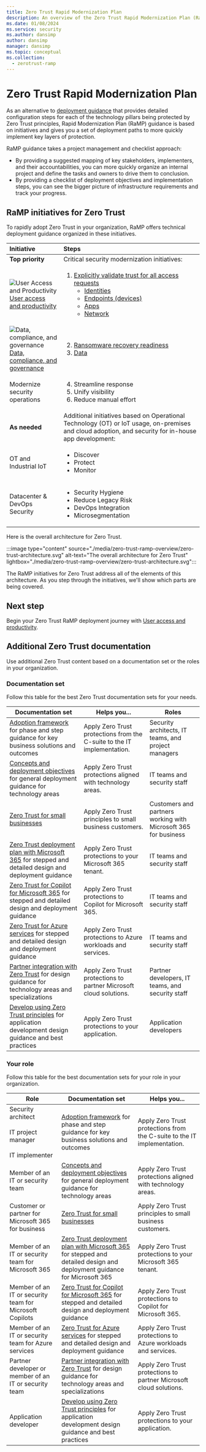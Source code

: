 ```yaml
---
title: Zero Trust Rapid Modernization Plan
description: An overview of the Zero Trust Rapid Modernization Plan (RaMP) to quickly modernize your security and IT infrastructure to comply with Zero Trust principles.
ms.date: 01/08/2024
ms.service: security
ms.author: dansimp
author: dansimp
manager: dansimp
ms.topic: conceptual
ms.collection:
  - zerotrust-ramp
---
```


# Zero Trust Rapid Modernization Plan

<!---

Writers notes:

For updates to product names, please also update the appropriate figures.

To update figures that are not screen shots, your options are:

- Locate the source Visio file in internal storage.
- Use the published Visio file in the Microsoft Download Center (see the "Technical publications" section of this article).
- For figures that are published in Scalable Vector Graphics (SVG) format, save the SVG file from the article web page, insert into Visio, modify, and then save it as a new version of the SVG file.

For new articles in this content set, please:

- Add a link in the zero-trust-ramp-overview.md to the new article.
- Add a link to the Zero Trust Guidance Center page (index.yml).

--->

As an alternative to [deployment guidance](./deploy/overview.md) that provides detailed configuration steps for each of the technology pillars being protected by Zero Trust principles, Rapid Modernization Plan (RaMP) guidance is based on initiatives and gives you a set of deployment paths to more quickly implement key layers of protection.

RaMP guidance takes a project management and checklist approach:

- By providing a suggested mapping of key stakeholders, implementers, and their accountabilities, you can more quickly organize an internal project and define the tasks and owners to drive them to conclusion.
- By providing a checklist of deployment objectives and implementation steps, you can see the bigger picture of infrastructure requirements and track your progress.

## RaMP initiatives for Zero Trust

To rapidly adopt Zero Trust in your organization, RaMP offers technical deployment guidance organized in these initiatives.

| Initiative | Steps |
|:-------|:-----|
| **Top priority** | Critical security modernization initiatives: |
| ![User Access and Productivity](./media/zero-trust-ramp-overview/user-access-icon.png) <br> [User access and productivity](user-access-productivity-overview.md) | <ol><li>[Explicitly validate trust for all access requests](user-access-productivity-validate-trust.md)<br><ul><li>[Identities](user-access-productivity-validate-trust.md#identities)</li><li>[Endpoints (devices)](user-access-productivity-validate-trust.md#endpoints)</li><li>[Apps](user-access-productivity-validate-trust.md#apps)</li><li>[Network](user-access-productivity-validate-trust.md#network)</li></ul></li> |
| ![Data, compliance, and governance](./media/zero-trust-ramp-overview/data-compliance-governance-icon.png) <br> [Data, compliance, and governance](data-compliance-governance-overview.md) | <ol start="2"><li>[Ransomware recovery readiness](data-compliance-gov-ransomware-recovery-readiness.md)<br></li><li>[Data](data-compliance-gov-data.md)<br></ol> |
| Modernize security operations  | <ol start="4"><li>Streamline response</li><li>Unify visibility</li><li>Reduce manual effort</li></li></ol>|
| **As needed** | Additional initiatives based on Operational Technology (OT) or IoT usage, on-premises and cloud adoption, and security for in-house app development: |
| OT and Industrial IoT | <ul><li>Discover</li><li>Protect</li><li>Monitor</li></ul> |
| Datacenter & DevOps Security | <ul><li>Security Hygiene</li><li>Reduce Legacy Risk</li><li>DevOps Integration</li><li>Microsegmentation</li></ul> |

Here is the overall architecture for Zero Trust.

:::image type="content" source="./media/zero-trust-ramp-overview/zero-trust-architecture.svg" alt-text="The overall architecture for Zero Trust" lightbox="./media/zero-trust-ramp-overview/zero-trust-architecture.svg":::

The RaMP initiatives for Zero Trust address all of the elements of this architecture. As you step through the initiatives, we'll show which parts are being covered.

## Next step

Begin your Zero Trust RaMP deployment journey with [User access and productivity](user-access-productivity-overview.md).

## Additional Zero Trust documentation

Use additional Zero Trust content based on a documentation set or the roles in your organization.

### Documentation set

Follow this table for the best Zero Trust documentation sets for your needs.

| Documentation set | Helps you... | Roles |
| --- | --- | --- |
| [Adoption framework](adopt/zero-trust-adoption-overview.md) for phase and step guidance for key business solutions and outcomes | Apply Zero Trust protections from the C-suite to the IT implementation. | Security architects, IT teams, and project managers |
| [Concepts and deployment objectives](deploy/overview.md) for general deployment guidance for technology areas | Apply Zero Trust protections aligned with technology areas. | IT teams and security staff |
| [Zero Trust for small businesses](guidance-smb-partner.md) | Apply Zero Trust principles to small business customers. | Customers and partners working with Microsoft 365 for business |
| [Zero Trust deployment plan with Microsoft 365](/microsoft-365/security/microsoft-365-zero-trust?bc=%2fsecurity%2fzero-trust%2fbreadcrumb%2ftoc.json&toc=%2fsecurity%2fzero-trust%2ftoc.json) for stepped and detailed design and deployment guidance | Apply Zero Trust protections to your Microsoft 365 tenant. | IT teams and security staff |
| [Zero Trust for Copilot for Microsoft 365](copilots/zero-trust-microsoft-365-copilot.md) for stepped and detailed design and deployment guidance | Apply Zero Trust protections to Copilot for Microsoft 365. | IT teams and security staff |
| [Zero Trust for Azure services](azure-infrastructure-overview.md) for stepped and detailed design and deployment guidance | Apply Zero Trust protections to Azure workloads and services. | IT teams and security staff |
| [Partner integration with Zero Trust](integrate/overview.md) for design guidance for technology areas and specializations | Apply Zero Trust protections to partner Microsoft cloud solutions. | Partner developers, IT teams, and security staff |
| [Develop using Zero Trust principles](develop/overview.md) for application development design guidance and best practices | Apply Zero Trust protections to your application. | Application developers |

### Your role

Follow this table for the best documentation sets for your role in your organization.

| Role | Documentation set | Helps you... |
| --- | --- | --- |
| Security architect <br><br> IT project manager <br><br> IT implementer | [Adoption framework](adopt/zero-trust-adoption-overview.md) for phase and step guidance for key business solutions and outcomes| Apply Zero Trust protections from the C-suite to the IT implementation. |
| Member of an IT or security team | [Concepts and deployment objectives](deploy/overview.md) for general deployment guidance for technology areas | Apply Zero Trust protections aligned with technology areas. |
| Customer or partner for Microsoft 365 for business | [Zero Trust for small businesses](guidance-smb-partner.md) | Apply Zero Trust principles to small business customers.  |
| Member of an IT or security team for Microsoft 365 | [Zero Trust deployment plan with Microsoft 365](/microsoft-365/security/microsoft-365-zero-trust?bc=%2fsecurity%2fzero-trust%2fbreadcrumb%2ftoc.json&toc=%2fsecurity%2fzero-trust%2ftoc.json) for stepped and detailed design and deployment guidance for Microsoft 365 | Apply Zero Trust protections to your Microsoft 365 tenant. |
| Member of an IT or security team for Microsoft Copilots | [Zero Trust for Copilot for Microsoft 365](copilots/zero-trust-microsoft-365-copilot.md) for stepped and detailed design and deployment guidance | Apply Zero Trust protections to Copilot for Microsoft 365. |
| Member of an IT or security team for Azure services | [Zero Trust for Azure services](azure-infrastructure-overview.md) for stepped and detailed design and deployment guidance | Apply Zero Trust protections to Azure workloads and services. |
| Partner developer or member of an IT or security team | [Partner integration with Zero Trust](integrate/overview.md) for design guidance for technology areas and specializations | Apply Zero Trust protections to partner Microsoft cloud solutions. |
| Application developer | [Develop using Zero Trust principles](develop/overview.md) for application development design guidance and best practices | Apply Zero Trust protections to your application. |

